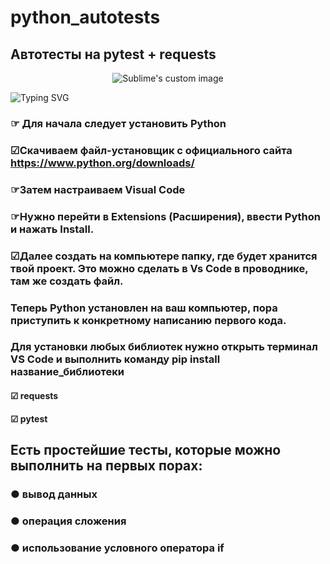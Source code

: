 # python_autotests
## Автотесты на pytest + requests
<p align="center">
  <img src="https://encrypted-tbn0.gstatic.com/images?q=tbn:ANd9GcRewo-srisfh9JRmH0YtylOtzm03AZbzKlOG1erjFODQJfsHGjBKo1x_Hi-vrgkKtejXik&usqp=CAU" alt="Sublime's custom image"/>
</p>

![Typing SVG](https://readme-typing-svg.herokuapp.com?color=%2336BCF7&lines=Автотесты+++Python+++Pytest+++Requests)

### ☞ Для начала следует установить Python
### ☑︎Скачиваем файл-установщик с официального сайта https://www.python.org/downloads/

### ☞Затем настраиваем Visual Code
### ☞Нужно перейти в Extensions (Расширения), ввести Python и нажать Install.
### ☑︎Далее создать на компьютере папку, где будет хранится твой проект. Это можно сделать в Vs Code в проводнике, там же создать файл.
  ###   Теперь Python установлен на ваш компьютер, пора приступить к конкретному написанию первого кода.
###  Для установки любых библиотек нужно открыть терминал VS Code и выполнить команду pip install название_библиотеки 
 ####   ☑︎ requests
 ####   ☑︎ pytest
  
## Есть простейшие тесты, которые можно выполнить на первых порах:
### ● вывод данных
### ● операция сложения
### ● использование условного оператора if
